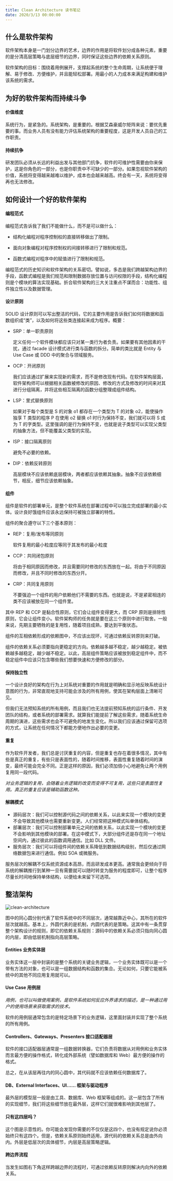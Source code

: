 ```yaml
---
title: Clean Architecture 读书笔记
date: 2020/3/13 00:00:00
---
```



## 什么是软件架构

软件架构本身是一门划分边界的艺术，边界的作用是将软件划分成各种元素，重要的是分清高层策略与底层细节的边界，同时保证这些边界的依赖关系原则。

软件架构的目标：围绕着用例展开，支撑起系统的整个生命周期，让系统便于理解、易于修改、方便维护，并且能轻松部署。用最小的人力成本来满足构建和维护该系统的需求。

<!--more-->  



## 为好的软件架构而持续斗争

#### 价值维度

系统行为，是紧急的。系统架构，是重要的。根据艾森豪威尔矩阵来说：要优先重要的事。而业务人员有没有能力评估系统架构的重要程度，这是开发人员自己的工作职责。

#### 持续抗争

研发团队必须从长远的利益出发与其他部门抗争，软件的可维护性需要由你来保护，这是你角色的一部分，也是你职责中不可缺少的一部分。如果忽视软件架构的价值，系统将变得越来越难以维护，成本也会越来越高。终会有一天，系统将变得再也无法修改。



## 如何设计一个好的软件架构

#### 编程范式

编程范式告诉我了我们不能做什么，而不是可以做什么：

* 结构化编程对程序控制权的直接转移做出了限制。

* 面向对象编程对程序控制权的间接转移进行了限制和规范。

* 函数式编程对程序中的赋值进行了限制和规范。

编程范式的历史知识和软件架构的关系密切。譬如说，多态是我们跨越架构边界的手段，函数式编程是我们规范和限制数据存放位置与访问权限的手段，结构化编程则是个模块的算法实现基础。折合软件架构的三大关注重点不谋而合：功能性、组件独立性以及数据管理。

#### 设计原则

SOLID 设计原则可以写出整洁的代码，它的主要作用是告诉我们如何将数据和函数组织成“类”，以及如何将这些类连接起来成为程序。概要：

* SRP：单一职责原则

  定义任何一个软件模块都应该只对某一类行为者负责。如果要有其他因素的干扰，通过 facade 设计模式进行类与函数的拆分。简单的类比就是 Entity 与 Use Case 或 DDD 中的聚合与领域服务。

* OCP：开闭原则

  我们应该通过扩展来实现新的需求，而不是修改现有代码。在软件架构层面，软件架构师可以根据相关函数被修改的原因、修改的方式及修改的时间来对其进行分组隔离，并将这些相互隔离的函数分组整理成组件结构。

* LSP：里式替换原则

  如果对于每个类型是 S 的对象 o1 都存在一个类型为 T 的对象 o2，能使操作独享 T 类型的程序 P 在使用 o2 替换 o1 时行为保持不变，我们就可以将 S 成为 T 的字类型。这里强调的是行为保持不变，也就是说子类型可以实现父类型的抽象方法，但不能覆盖父类型的实现。

* ISP：接口隔离原则

  避免不必要的依赖。

* DIP：依赖反转原则

  高层模块不应该依赖底层模块，两者都应该依赖其抽象。抽象不应该依赖细节，相反，细节应该依赖抽象。

#### 组件

组件是软件的部署单元，是整个软件系统在部署过程中可以独立完成部署的最小实体。设计良好饿组件应该永远保持可被独立部署的特性。

组件的聚合遵守以下三个基本原则：

* REP：复用/发布等同原则

  软件复用的最小粒度应等同于其发布的最小粒度

* CCP：共同闭包原则

  将由于相同原因而修改，并且需要同时修改的东西放在一起。将由于不同原因而修改，并且不同时修改的东西分开。

* CRP：共同复用原则

  不要强迫一个组件的用户依赖他们不需要的东西。也就是说，不是紧密相连的类不应该被放在同一个组件里。

其中 REP 和 CCP 是黏合性原则，它们会让组件变得更大，而 CRP 原则是排除性原则，它会让组件变小。软件架构师的任务就是要在这三个原则中进行取舍。一般来说，先期主要牺牲的是复用性，随着项目成熟，要达到平衡状态。

组件的互相依赖形成的依赖图中，不应该出现环，可通过依赖反转原则来打破。

组件的依赖关系必须要指向更稳定的方向。依赖越多越不稳定，越少越稳定。被依赖越多越稳定，越少越不稳定。以此，高层组件策略应该被放到稳定组件中，而不稳定组件中应该只包含哪些我们想要快速和方便修改的部分。

#### 保持独立性

一个设计良好的架构在行为上对系统对重要的作用就是明确和显示地反映系统设计意图的行为，非常直观地支持可能会涉及的所有用例，使其在架构层面上清晰可见。

但我们无法预知系统的所有用例，而且我们也无法提前预知系统的运行条件、开发团队的结构，或者系统的部署需求。就算我们能提前了解这些需求，随着系统生命周期的演进，这些需求也会不可避免的地发生变化。所以我们应该通过保留可选项的方式，让系统在任何情况下都能方便地作出必要的变更。

#### 重复

作为软件开发者，我们总是讨厌重复的内容，但是重复也存在着很多情况，其中有些是真正的重复，有些只是表面性的，随着时间推移，表面性重复随着时间的演变，最终可能会完全不同。正是这样的原因，我们必须加倍小心地避免让两个用例复用同一段代码。

*对业务逻辑的复用，会随着业务逻辑的改变而变得不可复用，这些只是表面性复用。真正的重复应该是辅助函数这种。*

#### 解耦模式

* 源码层次：我们可以控制源代码之间的依赖关系，以此来实现一个模块的变更不会导致其他模块也需要重新变更。人们经常把这种模式叫单体结构。
* 部署层次：我们可以控制部署单元之间的依赖关系，以此实现一个模块的变更不会影响到其他模块的部署。在这中模式下，大部分组件还是存在同一个地址空间内，通过彼此的函数调用通信。比如 DLL 文件。
* 服务层次：我们可以将组件间的依赖关系降低到数据结构级别，然后仅通过网络数据包来进行通信。例如 SOA 或微服务。

服务层次的解耦不仅系统资源成本高昂，而且研发成本更高。通常我会更倾向于将系统的解耦推行到某种一旦有需要就可以随时转变为服务的程度即可，让整个程序尽量长时间地保持单体结构，以便给未来留下可选项。



## 整洁架构

![clean-architecture](https://tva1.sinaimg.cn/large/00831rSTly1gckddk2lbvj30lg0frwh4.jpg)

图中的同心圆分别代表了软件系统中的不同层次，通常越靠近中心，其所在的软件层次就越高。基本上，外圆代表的是机制，内圆代表的是策略。这其中有一条贯穿整个架构设计的规则，即它的依赖关系规则：源码中的依赖关系必须只指向同心圆的内层，即由低层机制指向高层策略。

#### Entities 业务实体层

业务实体这一层中封装的是整个系统的关键业务逻辑，一个业务实体既可以是一个带有方法的对象，也可以是一组数据结构和函数的集合。无论如何，只要它能被系统中的其他不同应用复用就可以。

#### Use Case 用例层

*用例，也可以叫做使用案例，是软件系统如何反应外界请求的描述，是一种通过用户的使用场景来获取需求的技术。*

软件的用例层通常包含的是特定场景下的业务逻辑，这里面封装并实现了整个系统的所有用例。

#### Controllers、Gateways、Presenters 接口适配器层

软件的接口适配器层通常是一组数据转换器，它们负责将数据从对用例和业务实体而言最方便的操作格式，转化成外部系统（譬如数据库和 Web）最方便的操作的格式。

总之，在从该层再往内的同心圆中，其代码就不应该依赖任何数据库了。

#### DB、External Interfaces、UI...... 框架与驱动程序

最外层的模型层一般是由工具、数据库、Web 框架等组成的。这一层包含了所有的实现细节，我们将这些细节放在最外层，这样它们就很难影响到其他层了。

#### 只有这四层吗？

这个图是示意性的。你可能会发现你需要的不仅仅是这四个，也没有规定说你必须始终只有这四个。但是，依赖关系原则始终适用，源代码的依赖关系总是由外向内。外层是低层次的具体细节，内层是高层策略逻辑。

#### 跨边界流程

当发生如图右下角这样跨越边界的流程时，可通过依赖反转原则解决内向外的依赖关系。